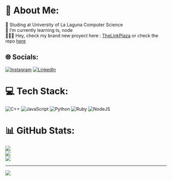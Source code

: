 # 💫 About Me:
🔭 Studing at University of La Laguna Computer Science <br>🌱 I’m currently learning ts, node <br>👨🏻‍💻 Hey, check my brand new proyect here :  [TheLinkPlaza](https://thelinkplaza.netlify.app/)    or  check the repo [here](https://github.com/alu0101540153/LinkPlaza_FrontendDeploy)


## 🌐 Socials:
[![Instagram](https://img.shields.io/badge/Instagram-%23E4405F.svg?logo=Instagram&logoColor=white)](https://instagram.com/victor.rgez) [![LinkedIn](https://img.shields.io/badge/LinkedIn-%230077B5.svg?logo=linkedin&logoColor=white)](https://www.linkedin.com/in/v%C3%ADctor-rodr%C3%ADguez-dorta-793a092b5/) 

# 💻 Tech Stack:
![C++](https://img.shields.io/badge/c++-%2300599C.svg?style=for-the-badge&logo=c%2B%2B&logoColor=white) ![JavaScript](https://img.shields.io/badge/javascript-%23323330.svg?style=for-the-badge&logo=javascript&logoColor=%23F7DF1E) ![Python](https://img.shields.io/badge/python-3670A0?style=for-the-badge&logo=python&logoColor=ffdd54) ![Ruby](https://img.shields.io/badge/ruby-%23CC342D.svg?style=for-the-badge&logo=ruby&logoColor=white) ![NodeJS](https://img.shields.io/badge/node.js-6DA55F?style=for-the-badge&logo=node.js&logoColor=white)
# 📊 GitHub Stats:
![](https://github-readme-stats.vercel.app/api?username=alu0101540153&theme=dark&hide_border=false&include_all_commits=true&count_private=true)<br/>
![](https://nirzak-streak-stats.vercel.app/?user=alu0101540153&theme=dark&hide_border=false)<br/>
![](https://github-readme-stats.vercel.app/api/top-langs/?username=alu0101540153&theme=dark&hide_border=false&include_all_commits=true&count_private=true&layout=compact)

---
[![](https://visitcount.itsvg.in/api?id=alu0101540153&icon=0&color=0)](https://visitcount.itsvg.in)

<!-- Proudly created with GPRM ( https://gprm.itsvg.in ) -->
